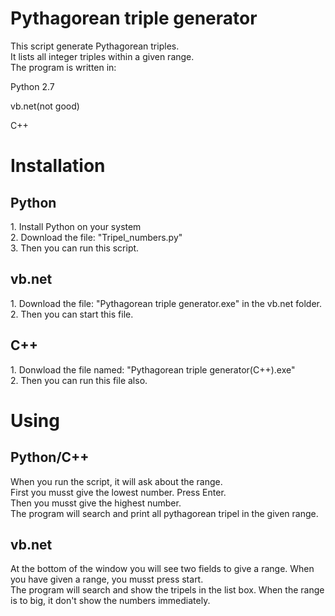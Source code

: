 # Pythagorean triple generator
This script generate Pythagorean triples.</br>
It lists all integer triples within a given range.</br>
The program is written in:</br>

Python 2.7</br>

vb.net(not good)</br>

C++</br>

# Installation
<h2>Python</h2>
1. Install Python on your system</br>
2. Download the file: "Tripel_numbers.py"</br>
3. Then you can run this script.

<h2>vb.net</h2>
1. Download the file: "Pythagorean triple generator.exe" in the vb.net folder.</br>
2. Then you can start this file.

<h2>C++</h2>
1. Donwload the file named: "Pythagorean triple generator(C++).exe"</br>
2. Then you can run this file also.

# Using
<h2>Python/C++</h2>
When you run the script, it will ask about the range.</br>
First you musst give the lowest number. Press Enter.</br>
Then you musst give the highest number.</br>
The program will search and print all pythagorean tripel in the given range.

<h2>vb.net</h2>
At the bottom of the window you will see two fields to give a range. When you have given a range, you musst press start.</br>
The program will search and show the tripels in the list box. When the range is to big, it don't show the numbers immediately.